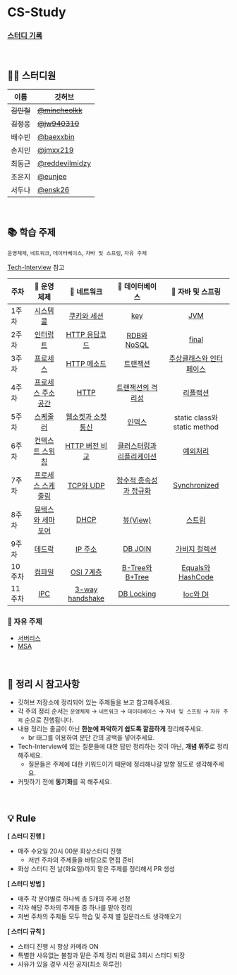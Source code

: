 # CS-Study

### [스터디 기록](https://jmxx219.notion.site/CS-c23e84f06df542e7a0233192fc517c46)

<br/>

## 👨‍💻 스터디원
|이름|깃허브|
|------|---|
|~~김민철~~|~~[@mincheolkk](https://github.com/mincheolkk)~~|
|~~김정웅~~|~~[@jw940310](https://github.com/jw940310)~~|
|배수빈|[@baexxbin](https://github.com/baexxbin)|
|손지민|[@jmxx219](https://github.com/jmxx219)|
|최동근|[@reddevilmidzy](https://github.com/reddevilmidzy)|
|조은지|[@eunjee](https://github.com/eunjee)|
|서두나|[@ensk26](https://github.com/ensk26)|

<br/>

## 📚 학습 주제
`운영체제`, `네트워크`, `데이터베이스`, `자바 및 스프링`, `자유 주제`

[Tech-Interview](https://github.com/VSFe/Tech-Interview) 참고


|주차|📌 운영체제|📌 네트워크|📌 데이터베이스|📌 자바 및 스프링|
|------|:------:|:------:|:------:|:------:|
|1주차|[시스템 콜](https://github.com/jmxx219/CS-Study/blob/main/OperatingSystem/%EC%8B%9C%EC%8A%A4%ED%85%9C%20%EC%BD%9C.md)|[쿠키와 세션](https://github.com/jmxx219/CS-Study/blob/main/Network/%EC%BF%A0%ED%82%A4%EC%99%80%20%EC%84%B8%EC%85%98.md)|[key](https://github.com/jmxx219/CS-Study/blob/main/Database/key.md)|[JVM](https://github.com/jmxx219/CS-Study/blob/main/Java-Spring/JVM.md)|
|2주차|[인터럽트](https://github.com/jmxx219/CS-Study/blob/main/OperatingSystem/Interrupt.md)|[HTTP 응답코드](https://github.com/jmxx219/CS-Study/blob/main/Network/HTTP%20%EC%9D%91%EB%8B%B5%EC%BD%94%EB%93%9C.md)|[RDB와 NoSQL](https://github.com/jmxx219/CS-Study/blob/main/Database/RDB%EC%99%80%20NoSQL.md)|[final](https://github.com/jmxx219/CS-Study/blob/main/Java-Spring/final.md)|
|3주차|[프로세스](https://github.com/jmxx219/CS-Study/blob/main/OperatingSystem/process.md)|[HTTP 메소드](https://github.com/jmxx219/CS-Study/blob/main/Network/HTTP%20Method.md)|[트랜잭션](https://github.com/jmxx219/CS-Study/blob/main/Database/%ED%8A%B8%EB%9E%9C%EC%9E%AD%EC%85%98.md)|[추상클래스와 인터페이스](https://github.com/jmxx219/CS-Study/blob/main/Java-Spring/%EC%B6%94%EC%83%81%ED%81%B4%EB%9E%98%EC%8A%A4%EC%99%80%20%EC%9D%B8%ED%84%B0%ED%8E%98%EC%9D%B4%EC%8A%A4.md)|
|4주차|[프로세스 주소 공간](https://github.com/jmxx219/CS-Study/blob/main/OperatingSystem/%ED%94%84%EB%A1%9C%EC%84%B8%EC%8A%A4%20%EC%A3%BC%EC%86%8C%EA%B3%B5%EA%B0%84.md)|[HTTP](https://github.com/jmxx219/CS-Study/blob/main/Network/HTTP.md)|[트랜잭션의 격리성](https://github.com/jmxx219/CS-Study/blob/main/Database/%ED%8A%B8%EB%9E%9C%EC%9E%AD%EC%85%98%EC%9D%98%20%EA%B2%A9%EB%A6%AC%EC%84%B1.md)|[리플랙션](https://github.com/jmxx219/CS-Study/blob/main/Java-Spring/reflection.md)|
|5주차|[스케줄러](https://github.com/jmxx219/CS-Study/blob/main/OperatingSystem/%EC%8A%A4%EC%BC%80%EC%A4%84%EB%9F%AC.md)|[웹소켓과 소켓통신](https://github.com/jmxx219/CS-Study/blob/main/Network/%EC%9B%B9%EC%86%8C%EC%BC%93%EA%B3%BC%20%EC%86%8C%EC%BC%93%ED%86%B5%EC%8B%A0.md)|[인덱스](https://github.com/jmxx219/CS-Study/blob/main/Database/%EC%9D%B8%EB%8D%B1%EC%8A%A4.md)|static class와 static method|
|6주차|[컨텍스트 스위칭](https://github.com/jmxx219/CS-Study/blob/main/OperatingSystem/%EC%BB%A8%ED%85%8D%EC%8A%A4%ED%8A%B8%20%EC%8A%A4%EC%9C%84%EC%B9%AD.md)|[HTTP 버전 비교](https://github.com/jmxx219/CS-Study/blob/main/Network/HTTP%20%EB%B2%84%EC%A0%84%20%EB%B9%84%EA%B5%90.md)|[클러스터링과 리플리케이션](https://github.com/jmxx219/CS-Study/blob/main/Database/%ED%81%B4%EB%9F%AC%EC%8A%A4%ED%84%B0%EB%A7%81%EA%B3%BC%20%EB%A6%AC%ED%94%8C%EB%A6%AC%EC%BC%80%EC%9D%B4%EC%85%98.md)|[예외처리](https://github.com/jmxx219/CS-Study/blob/main/Java-Spring/%EC%98%88%EC%99%B8%EC%B2%98%EB%A6%AC(Exception).md)|
|7주차|[프로세스 스케줄링](https://github.com/jmxx219/CS-Study/blob/main/OperatingSystem/%ED%94%84%EB%A1%9C%EC%84%B8%EC%84%9C%20%EC%8A%A4%EC%BC%80%EC%A4%84%EB%A7%81%20%EC%95%8C%EA%B3%A0%EB%A6%AC%EC%A6%98.md)|[TCP와 UDP](https://github.com/jmxx219/CS-Study/blob/main/Network/TCP%EC%99%80%20UDP.md)|[함수적 종속성과 정규화](https://github.com/jmxx219/CS-Study/blob/main/Database/%ED%95%A8%EC%88%98%EC%A0%81%20%EC%A2%85%EC%86%8D%EC%84%B1%EA%B3%BC%20%EC%A0%95%EA%B7%9C%ED%99%94.md)|[Synchronized](https://github.com/jmxx219/CS-Study/blob/main/Java-Spring/Synchronized.md)|
|8주차|[뮤텍스와 세마포어](https://github.com/jmxx219/CS-Study/blob/main/OperatingSystem/%EB%AE%A4%ED%85%8D%EC%8A%A4%EC%99%80%20%EC%84%B8%EB%A7%88%ED%8F%AC%EC%96%B4.md)|[DHCP](https://github.com/jmxx219/CS-Study/blob/main/Network/DHCP.md)|[뷰(View)](https://github.com/jmxx219/CS-Study/blob/main/Database/%EB%B7%B0.md)|[스트림](https://github.com/jmxx219/CS-Study/blob/main/Java-Spring/stream.md)|
|9주차|[데드락](https://github.com/jmxx219/CS-Study/blob/main/OperatingSystem/%EB%8D%B0%EB%93%9C%EB%9D%BD.md)|[IP 주소](https://github.com/jmxx219/CS-Study/blob/main/Network/IP%20%EC%A3%BC%EC%86%8C.md)|[DB JOIN](https://github.com/jmxx219/CS-Study/blob/main/Database/DB%20JOIN.md)|[가비지 컬렉션](https://github.com/jmxx219/CS-Study/blob/main/Java-Spring/Garbage%20Collection.md)|
|10주차|[컴파일](https://github.com/jmxx219/CS-Study/blob/main/OperatingSystem/%EC%BB%B4%ED%8C%8C%EC%9D%BC.md)|[OSI 7계층](https://github.com/jmxx219/CS-Study/blob/main/Network/OSI%207계층.md)|[B-Tree와 B+Tree](https://github.com/jmxx219/CS-Study/blob/main/Database/B-Tree%EC%99%80%20B+Tree.md)|[Equals와 HashCode](https://github.com/jmxx219/CS-Study/blob/main/Java-Spring/equals와%20hashCode.md)|
|11주차|[IPC](https://github.com/jmxx219/CS-Study/blob/main/OperatingSystem/IPC.md)|[3-way handshake](https://github.com/jmxx219/CS-Study/blob/main/Network/3-way%20handshake.md)|[DB Locking](https://github.com/jmxx219/CS-Study/blob/main/Database/DB%20Locking.md)|[Ioc와 DI](https://github.com/jmxx219/CS-Study/blob/main/Java-Spring/IoC%EC%99%80%20DI.md)|


### 📌 자유 주제

- [서버리스](https://github.com/jmxx219/CS-Study/blob/main/ETC/%EC%84%9C%EB%B2%84%EB%A6%AC%EC%8A%A4.md)
- [MSA](https://github.com/jmxx219/CS-Study/blob/main/ETC/MSA.md)


<br/>

## 💫 정리 시 참고사항
* 깃허브 저장소에 정리되어 있는 주제들을 보고 참고해주세요.
* 각 주의 정리 순서는 `운영체제` → `네트워크` → `데이터베이스` → `자바 및 스프링` → `자유 주제` 순으로 진행됩니다.
* 내용 정리는 줄글이 아닌 **한눈에 파악하기 쉽도록 깔끔하게** 정리해주세요. 
	* br 태그를 이용하여 문단 간의 공백을 넣어주세요. 
* Tech-Interview에 있는 질문들에 대한 답만 정리하는 것이 아닌, **개념 위주**로 정리해주세요.
	* 질문들은 주제에 대한 키워드이기 때문에 정리해나갈 방향 정도로 생각해주세요.
* 커밋하기 전에 **동기화**를 꼭 해주세요.

<br/>

## 💡 Rule

**[ 스터디 진행 ]**
- 매주 수요일 20시 00분 화상스터디 진행
    - 저번 주차의 주제들을 바탕으로 면접 준비
- 화상 스터디 전 날(화요일)까지 맡은 주제를 정리해서 PR 생성

**[ 스터디 방법 ]**
- 매주 각 분야별로 하나씩 총 5개의 주제 선정
- 각자 해당 주차의 주제들 중 하나를 맡아 정리
- 저번 주차의 주제들 모두 학습 및 주제 별 질문리스트 생각해오기

**[ 스터디 규칙 ]**
- 스터디 진행 시 항상 카메라 ON
- 특별한 사유없는 불참과 맡은 주제 정리 미완료 3회시 스터디 퇴장
- 사유가 있을 경우 사전 공지(최소 하루전)
